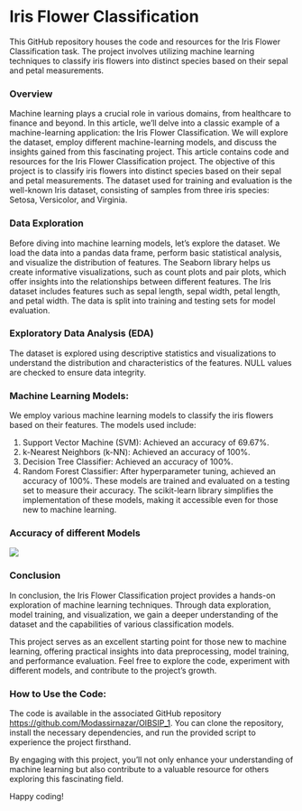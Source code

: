 # Iris Flower Classification
This GitHub repository houses the code and resources for the Iris Flower Classification task. The project involves utilizing machine learning techniques to classify iris flowers into distinct species based on their sepal and petal measurements. 

### Overview
Machine learning plays a crucial role in various domains, from healthcare to finance and beyond. In this article, we’ll delve into a classic example of a machine-learning application: the Iris Flower Classification. We will explore the dataset, employ different machine-learning models, and discuss the insights gained from this fascinating project. This article contains code and resources for the Iris Flower Classification project. The objective of this project is to classify iris flowers into distinct species based on their sepal and petal measurements. The dataset used for training and evaluation is the well-known Iris dataset, consisting of samples from three iris species: Setosa, Versicolor, and Virginia.

### Data Exploration
Before diving into machine learning models, let’s explore the dataset. We load the data into a pandas data frame, perform basic statistical analysis, and visualize the distribution of features. The Seaborn library helps us create informative visualizations, such as count plots and pair plots, which offer insights into the relationships between different features. The Iris dataset includes features such as sepal length, sepal width, petal length, and petal width. The data is split into training and testing sets for model evaluation.

### Exploratory Data Analysis (EDA)
The dataset is explored using descriptive statistics and visualizations to understand the distribution and characteristics of the features.
NULL values are checked to ensure data integrity.

### Machine Learning Models:
We employ various machine learning models to classify the iris flowers based on their features. The models used include:

1. Support Vector Machine (SVM): Achieved an accuracy of 69.67%.
2. k-Nearest Neighbors (k-NN): Achieved an accuracy of 100%.
3. Decision Tree Classifier: Achieved an accuracy of 100%.
4. Random Forest Classifier: After hyperparameter tuning, achieved an accuracy of 100%.
These models are trained and evaluated on a testing set to measure their accuracy. The scikit-learn library simplifies the implementation of these models, making it accessible even for those new to machine learning.

### Accuracy of different Models
![](iris_1)

### Conclusion
In conclusion, the Iris Flower Classification project provides a hands-on exploration of machine learning techniques. Through data exploration, model training, and visualization, we gain a deeper understanding of the dataset and the capabilities of various classification models.

This project serves as an excellent starting point for those new to machine learning, offering practical insights into data preprocessing, model training, and performance evaluation. Feel free to explore the code, experiment with different models, and contribute to the project’s growth.

### How to Use the Code:
The code is available in the associated GitHub repository https://github.com/Modassirnazar/OIBSIP_1. You can clone the repository, install the necessary dependencies, and run the provided script to experience the project firsthand.

By engaging with this project, you’ll not only enhance your understanding of machine learning but also contribute to a valuable resource for others exploring this fascinating field.

Happy coding!


